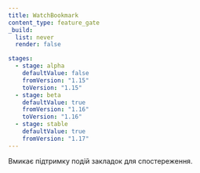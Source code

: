 ```yaml
---
title: WatchBookmark
content_type: feature_gate
_build:
  list: never
  render: false

stages:
  - stage: alpha
    defaultValue: false
    fromVersion: "1.15"
    toVersion: "1.15"
  - stage: beta
    defaultValue: true
    fromVersion: "1.16"
    toVersion: "1.16"
  - stage: stable
    defaultValue: true
    fromVersion: "1.17"
---
```

Вмикає підтримку подій закладок для спостереження.
